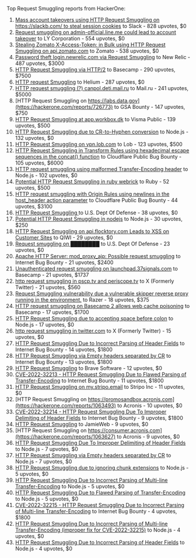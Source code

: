 Top Request Smuggling reports from HackerOne:

1. [Mass account takeovers using HTTP Request Smuggling on https://slackb.com/ to steal session cookies](https://hackerone.com/reports/737140) to Slack - 828 upvotes, $0
2. [Request smuggling on admin-official.line.me could lead to account takeover](https://hackerone.com/reports/740037) to LY Corporation - 554 upvotes, $0
3. [Stealing Zomato X-Access-Token: in Bulk using HTTP Request Smuggling on api.zomato.com](https://hackerone.com/reports/771666) to Zomato - 538 upvotes, $0
4. [Password theft login.newrelic.com via Request Smuggling](https://hackerone.com/reports/498052) to New Relic - 487 upvotes, $3000
5. [HTTP Request Smuggling via HTTP/2](https://hackerone.com/reports/1211724) to Basecamp - 290 upvotes, $7500
6. [HTTP request Smuggling](https://hackerone.com/reports/867952) to Helium - 287 upvotes, $0
7. [HTTP request smuggling (?) canpol.deti.mail.ru](https://hackerone.com/reports/957881) to Mail.ru - 241 upvotes, $5000
8. [HTTP Request Smuggling on https://labs.data.gov](https://hackerone.com/reports/726773) to GSA Bounty - 147 upvotes, $750
9. [HTTP Request Smuggling at app.workbox.dk](https://hackerone.com/reports/919988) to Visma Public - 139 upvotes, $500
10. [HTTP Request Smuggling due to CR-to-Hyphen conversion](https://hackerone.com/reports/922597) to Node.js - 132 upvotes, $0
11. [HTTP Request Smuggling on vpn.lob.com](https://hackerone.com/reports/694604) to Lob - 123 upvotes, $500
12. [HTTP Request Smuggling in Transform Rules using hexadecimal escape sequences in the concat() function](https://hackerone.com/reports/1478633) to Cloudflare Public Bug Bounty - 105 upvotes, $6000
13. [HTTP request smuggling using malformed Transfer-Encoding header](https://hackerone.com/reports/735748) to Node.js - 102 upvotes, $0
14. [Potential HTTP Request Smuggling in ruby webrick](https://hackerone.com/reports/965267) to Ruby - 52 upvotes, $500
15. [HTTP request smuggling with Origin Rules using newlines in the host_header action parameter](https://hackerone.com/reports/1575912) to Cloudflare Public Bug Bounty - 44 upvotes, $3100
16. [HTTP Request Smuggling ](https://hackerone.com/reports/1120982) to U.S. Dept Of Defense - 38 upvotes, $0
17. [Potential HTTP Request Smuggling in nodejs](https://hackerone.com/reports/1002188) to Node.js - 30 upvotes, $250
18. [HTTP Request Smuggling on api.flocktory.com Leads to XSS on Customer Sites](https://hackerone.com/reports/955170) to QIWI - 29 upvotes, $0
19. [Request smuggling on ████████](https://hackerone.com/reports/526880) to U.S. Dept Of Defense - 23 upvotes, $0
20. [Apache HTTP Server: mod_proxy_ajp: Possible request smuggling](https://hackerone.com/reports/1594627) to Internet Bug Bounty - 21 upvotes, $2400
21. [Unauthenticated request smuggling on launchpad.37signals.com](https://hackerone.com/reports/867577) to Basecamp - 21 upvotes, $1737
22. [http request smuggling in pscp.tv and periscope.tv](https://hackerone.com/reports/713285) to X (Formerly Twitter) - 21 upvotes, $560
23. [Request Smuggling vulnerability due a vulnerable skipper reverse proxy running in the environment.](https://hackerone.com/reports/711679) to Razer - 18 upvotes, $375
24. [HTTP request smuggling on Basecamp 2 allows web cache poisoning](https://hackerone.com/reports/919175) to Basecamp - 17 upvotes, $1700
25. [HTTP Request Smuggling due to accepting space before colon](https://hackerone.com/reports/1238709) to Node.js - 17 upvotes, $0
26. [http request smuggling in  twitter.com](https://hackerone.com/reports/715996) to X (Formerly Twitter) - 15 upvotes, $0
27. [HTTP Request Smuggling Due to Incorrect Parsing of Header Fields](https://hackerone.com/reports/1888760) to Internet Bug Bounty - 14 upvotes, $1800
28. [HTTP Request Smuggling via Empty headers separated by CR](https://hackerone.com/reports/2032842) to Internet Bug Bounty - 13 upvotes, $1800
29. [HTTP Request Smuggling](https://hackerone.com/reports/866382) to Brave Software - 12 upvotes, $0
30. [ CVE-2022-32213 - HTTP Request Smuggling Due to Flawed Parsing of Transfer-Encoding](https://hackerone.com/reports/1630668) to Internet Bug Bounty - 11 upvotes, $1800
31. [HTTP Request Smuggling on my.stripo.email](https://hackerone.com/reports/777651) to Stripo Inc - 11 upvotes, $0
32. [HTTP Request Smuggling on https://promosandbox.acronis.com](https://hackerone.com/reports/1063493) to Acronis - 10 upvotes, $0
33. [CVE-2022-32214 - HTTP Request Smuggling Due To Improper Delimiting of Header Fields](https://hackerone.com/reports/1630669) to Internet Bug Bounty - 9 upvotes, $1800
34. [HTTP Request Smuggling](https://hackerone.com/reports/643225) to JamieWeb - 9 upvotes, $0
35. [HTTP Request Smuggling on https://consumer.acronis.com](https://hackerone.com/reports/1063627) to Acronis - 9 upvotes, $0
36. [HTTP Request Smuggling Due To Improper Delimiting of Header Fields](https://hackerone.com/reports/1524692) to Node.js - 7 upvotes, $0
37. [HTTP Request Smuggling via Empty headers separated by CR](https://hackerone.com/reports/2001873) to Node.js - 7 upvotes, $0
38. [HTTP Request Smuggling due to ignoring chunk extensions](https://hackerone.com/reports/1238099) to Node.js - 5 upvotes, $0
39. [HTTP Request Smuggling Due to Incorrect Parsing of Multi-line Transfer-Encoding](https://hackerone.com/reports/1501679) to Node.js - 5 upvotes, $0
40. [HTTP Request Smuggling Due to Flawed Parsing of Transfer-Encoding ](https://hackerone.com/reports/1524555) to Node.js - 5 upvotes, $0
41. [ CVE-2022-32215 - HTTP Request Smuggling Due to Incorrect Parsing of Multi-line Transfer-Encoding](https://hackerone.com/reports/1630667) to Internet Bug Bounty - 4 upvotes, $1800
42. [HTTP Request Smuggling Due to Incorrect Parsing of Multi-line Transfer-Encoding (improper fix for CVE-2022-32215)](https://hackerone.com/reports/1665156) to Node.js - 4 upvotes, $0
43. [HTTP Request Smuggling Due to Incorrect Parsing of Header Fields](https://hackerone.com/reports/1675191) to Node.js - 4 upvotes, $0

